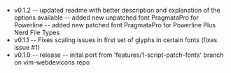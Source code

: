 - v0.1.2
-- updated readme with better description and explanation of the options available
-- added new unpatched font PragmataPro for Powerline
-- added new patched font PragmataPro for Powerline Plus Nerd File Types
- v0.1.1
-- Fixes scaling issues in first set of glyphs in certain fonts (fixes issue #1)
- v0.1.0
-- release
-- inital port from 'features/1-script-patch-fonts' branch on vim-webdevicons repo
